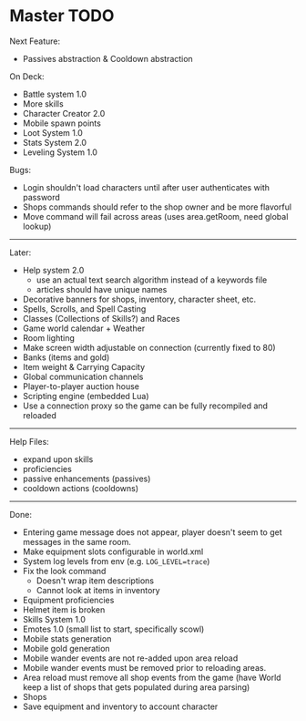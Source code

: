 # Master TODO

Next Feature:
- Passives abstraction & Cooldown abstraction

On Deck:
- Battle system 1.0
- More skills
- Character Creator 2.0
- Mobile spawn points
- Loot System 1.0
- Stats System 2.0
- Leveling System 1.0

Bugs:
- Login shouldn't load characters until after user authenticates with password
- Shops commands should refer to the shop owner and be more flavorful
- Move command will fail across areas (uses area.getRoom, need global lookup)

--------------------------------------------------------------------------------

Later:
- Help system 2.0
  - use an actual text search algorithm instead of a keywords file
  - articles should have unique names
- Decorative banners for shops, inventory, character sheet, etc.
- Spells, Scrolls, and Spell Casting
- Classes (Collections of Skills?) and Races
- Game world calendar + Weather
- Room lighting
- Make screen width adjustable on connection (currently fixed to 80)
- Banks (items and gold)
- Item weight & Carrying Capacity
- Global communication channels
- Player-to-player auction house
- Scripting engine (embedded Lua)
- Use a connection proxy so the game can be fully recompiled and reloaded

--------------------------------------------------------------------------------

Help Files:
- expand upon skills
- proficiencies
- passive enhancements (passives)
- cooldown actions (cooldowns)

--------------------------------------------------------------------------------

Done:
- Entering game message does not appear, player doesn't seem to get messages
  in the same room.
- Make equipment slots configurable in world.xml
- System log levels from env (e.g. `LOG_LEVEL=trace`)
- Fix the look command
  - Doesn't wrap item descriptions
  - Cannot look at items in inventory
- Equipment proficiencies
- Helmet item is broken
- Skills System 1.0
- Emotes 1.0 (small list to start, specifically scowl)
- Mobile stats generation
- Mobile gold generation
- Mobile wander events are not re-added upon area reload
- Mobile wander events must be removed prior to reloading areas.
- Area reload must remove all shop events from the game (have World keep a
  list of shops that gets populated during area parsing)
- Shops
- Save equipment and inventory to account character
